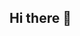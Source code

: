 ## Hi there 👋

<!--
# Hi there 👋, I'm Rohan Kewat

### 💼 Process Associate Turned Data Analyst | 📊 Power BI | Excel | SQL | Python Learner

- 🔄 Career transition from Chat Support to Data Analytics  
- 📈 Built dashboards using Power BI to analyze customer trends  
- 📊 Excel expert with experience in automating reports and data cleaning  
- ✉️ Reach me at: rohan.your@email.com  
- 🌐 LinkedIn: [linkedin.com/in/rohan-kewat](https://linkedin.com/in/rohan-kewat)

---

### 🛠️ Tools & Technologies

![Power BI](https://img.shields.io/badge/PowerBI-F2C811?logo=powerbi&logoColor=black)
![Excel](https://img.shields.io/badge/Excel-217346?logo=microsoft-excel&logoColor=white)
![SQL](https://img.shields.io/badge/SQL-4479A1?logo=mysql&logoColor=white)
![Python](https://img.shields.io/badge/Python-3776AB?logo=python&logoColor=white)
![GitHub](https://img.shields.io/badge/GitHub-181717?logo=github)

---

### 📌 Pinned Projects

Check out my data projects and dashboards pinned below ⬇️
